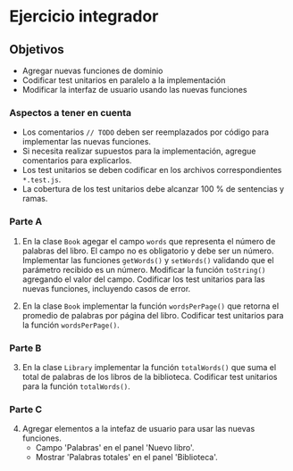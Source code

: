 # Ejercicio integrador

## Objetivos
* Agregar nuevas funciones de dominio
* Codificar test unitarios en paralelo a la implementación
* Modificar la interfaz de usuario usando las nuevas funciones

### Aspectos a tener en cuenta 

* Los comentarios `// TODO` deben ser reemplazados por código para implementar las nuevas funciones.
* Si necesita realizar supuestos para la implementación, agregue comentarios para explicarlos.
* Los test unitarios se deben codificar en los archivos correspondientes `*.test.js`.
* La cobertura de los test unitarios debe alcanzar 100 % de sentencias y ramas.

### Parte A

1. En la clase `Book` agegar el campo `words` que representa el número de palabras del libro. El campo no es obligatorio y debe ser un número. Implementar las funciones `getWords()` y `setWords()` validando que el parámetro recibido es un número. Modificar la función `toString()` agregando el valor del campo.
Codificar los test unitarios para las nuevas funciones, incluyendo casos de error.

2. En la clase `Book` implementar la función `wordsPerPage()` que retorna el promedio de palabras por página del libro. Codificar test unitarios para la función `wordsPerPage()`.

### Parte B

3. En la clase `Library` implementar la función `totalWords()` que suma el total de palabras de los libros de la biblioteca.
Codificar test unitarios para la función `totalWords()`.

### Parte C

4. Agregar elementos a la intefaz de usuario para usar las nuevas funciones.
    * Campo 'Palabras' en el panel 'Nuevo libro'.
    * Mostrar 'Palabras totales' en el panel 'Biblioteca'.



